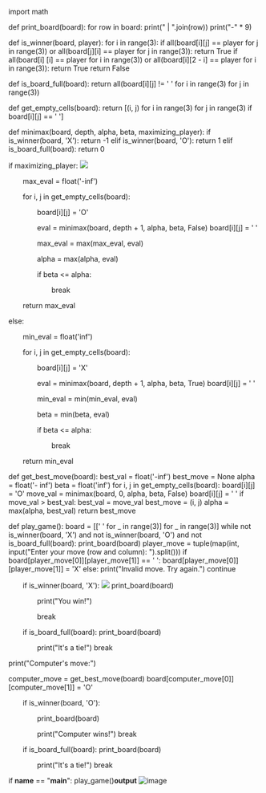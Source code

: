 ﻿import math

def print\_board(board): for row in board: print(" | ".join(row)) print("-" \* 9)

def is\_winner(board, player): for i in range(3): if all(board[i][j] == player for j in range(3)) or all(board[j][i] == player for j in range(3)): return True if all(board[i] [i] == player for i in range(3)) or all(board[i][2 - i] == player for i in range(3)): return True return False

def is\_board\_full(board): return all(board[i][j] != ' ' for i in range(3) for j in range(3))

def get\_empty\_cells(board): return [(i, j) for i in range(3) for j in range(3) if board[i][j] == ' ']

def minimax(board, depth, alpha, beta, maximizing\_player): if is\_winner(board, 'X'): return -1 elif is\_winner(board, 'O'): return 1 elif is\_board\_full(board): return 0

if maximizing\_player: ![](Aspose.Words.d86fea6b-5557-42b3-b0d0-e57fbfd1fb1c.001.png)

`    `max\_eval = float('-inf') 

`    `for i, j in get\_empty\_cells(board): 

`        `board[i][j] = 'O' 

`        `eval = minimax(board, depth + 1, alpha, beta, False)         board[i][j] = ' ' 

`        `max\_eval = max(max\_eval, eval) 

`        `alpha = max(alpha, eval) 

`        `if beta <= alpha: 

`            `break 

`    `return max\_eval 

else: 

`    `min\_eval = float('inf') 

`    `for i, j in get\_empty\_cells(board): 

`        `board[i][j] = 'X' 

`        `eval = minimax(board, depth + 1, alpha, beta, True)         board[i][j] = ' ' 

`        `min\_eval = min(min\_eval, eval) 

`        `beta = min(beta, eval) 

`        `if beta <= alpha: 

`            `break 

`    `return min\_eval

def get\_best\_move(board): best\_val = float('-inf') best\_move = None alpha = float('- inf') beta = float('inf') for i, j in get\_empty\_cells(board): board[i][j] = 'O' move\_val = minimax(board, 0, alpha, beta, False) board[i][j] = ' ' if move\_val > best\_val: best\_val = move\_val best\_move = (i, j) alpha = max(alpha, best\_val) return best\_move

def play\_game(): board = [[' ' for \_ in range(3)] for \_ in range(3)] while not is\_winner(board, 'X') and not is\_winner(board, 'O') and not is\_board\_full(board): print\_board(board) player\_move = tuple(map(int, input("Enter your move (row and column): ").split())) if board[player\_move[0]][player\_move[1]] == ' ': board[player\_move[0]][player\_move[1]] = 'X' else: print("Invalid move. Try again.") continue

`    `if is\_winner(board, 'X'):  ![](Aspose.Words.d86fea6b-5557-42b3-b0d0-e57fbfd1fb1c.002.png)       print\_board(board) 

`        `print("You win!") 

`        `break 

`    `if is\_board\_full(board):         print\_board(board) 

`        `print("It's a tie!")         break 

print("Computer's move:") 

computer\_move = get\_best\_move(board) board[computer\_move[0]][computer\_move[1]] = 'O' 

`    `if is\_winner(board, 'O'): 

`        `print\_board(board) 

`        `print("Computer wins!")         break 

`    `if is\_board\_full(board):         print\_board(board) 

`        `print("It's a tie!")         break

if **name** == "**main**": play\_game()**output**
![image](https://github.com/user-attachments/assets/fd476cee-9a59-4941-8a80-affc5b3fec6f)

